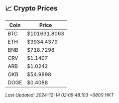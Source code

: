 ## 📈 Crypto Prices

| Coin | Price |
| ---- | ----- |
| BTC | $101631.8063 |
| ETH | $3934.4379 |
| BNB | $718.7298 |
| CRV | $1.1407 |
| ARB | $1.0242 |
| OKB | $54.9898 |
| DOGE | $0.4088 |

_Last Updated: 2024-12-14 02:09:48.103 +0800 HKT_